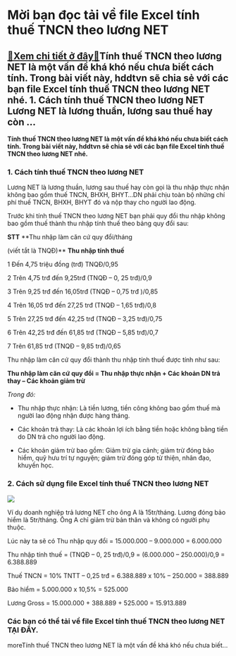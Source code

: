 Mời bạn đọc tải về file Excel tính thuế TNCN theo lương NET
===========================================================

[:gift:Xem chi tiết ở đây:gift:](https://hddtvn.com/moi-ban-doc-tai-ve-file-excel-tinh-thue-tncn-theo-luong-net/)Tính thuế TNCN theo lương NET là một vấn đề khá khó nếu chưa biết cách tính. Trong bài viết này, hddtvn sẽ chia sẻ với các bạn file Excel tính thuế TNCN theo lương NET nhé. 1. Cách tính thuế TNCN theo lương NET Lương NET là lương thuần, lương sau thuế hay còn …
---------------------------------------------------------------------------------------------------------------------------------------------------------------------------------------------------------------------------------------------------------------------

**Tính thuế TNCN theo lương NET là một vấn đề khá khó nếu chưa biết cách tính. Trong bài viết này, hddtvn sẽ chia sẻ với các bạn file Excel tính thuế TNCN theo lương NET nhé.**


### 1. Cách tính thuế TNCN theo lương NET


Lương NET là lương thuần, lương sau thuế hay còn gọi là thu nhập thực nhận không bao gồm thuế TNCN, BHXH, BHYT…DN phải chịu toàn bộ những chí phí thuế TNCN, BHXH, BHYT đó và nộp thay cho người lao động.


Trước khi tính thuế TNCN theo lương NET bạn phải quy đổi thu nhập không bao gồm thuế thành thu nhập tính thuế theo bảng quy đổi sau:





**STT**
**Thu nhập làm căn cứ quy đổi/tháng  

(viết tắt là TNQĐ)**
**Thu nhập tính thuế**


1
Đến 4,75 triệu đồng (trđ)
TNQĐ/0,95


2
Trên 4,75 trđ đến 9,25trđ
(TNQĐ – 0, 25 trđ)/0,9


3
Trên 9,25 trđ đến 16,05trđ
(TNQĐ – 0,75 trđ )/0,85


4
Trên 16,05 trđ đến 27,25 trđ
(TNQĐ – 1,65 trđ)/0,8


5
Trên 27,25 trđ đến 42,25 trđ
(TNQĐ – 3,25 trđ)/0,75


6
Trên 42,25 trđ đến 61,85 trđ
(TNQĐ – 5,85 trđ)/0,7


7
Trên 61,85 trđ
(TNQĐ – 9,85 trđ)/0,65



Thu nhập làm căn cứ quy đổi thành thu nhập tính thuế được tính như sau:


**Thu nhập làm căn cứ quy đổi = Thu nhập thực nhận + Các khoản DN trả thay – Các khoản giảm trừ**


*Trong đó:*




* Thu nhập thực nhận: Là tiền lương, tiền công không bao gồm thuế mà người lao động nhận được hàng tháng.

* Các khoản trả thay: Là các khoản lợi ích bằng tiền hoặc không bằng tiền do DN trả cho người lao động.

* Các khoản giảm trừ bao gồm: Giảm trừ gia cảnh; giảm trừ đóng bảo hiểm, quỹ hưu trí tự nguyện; giảm trừ đóng góp từ thiện, nhân đạo, khuyến học.



### 2. Cách sử dụng file Excel tính thuế TNCN theo lương NET


![](https://hddtvn.com/wp-content/uploads/2021/01/VvojuNH.png)


Ví dụ doanh nghiệp trả lương NET cho ông A là 15tr/tháng. Lương đóng bảo hiểm là 5tr/tháng. Ông A chỉ giảm trừ bản thân và không có người phụ thuộc.


Lúc này ta sẽ có Thu nhập quy đổi = 15.000.000 – 9.000.000 = 6.000.000


Thu nhập tính thuế = (TNQĐ – 0, 25 trđ)/0,9 = (6.000.000 – 250.000)/0,9 = 6.388.889


Thuế TNCN = 10% TNTT – 0,25 trđ = 6.388.889 x 10% – 250.000 = 388.889


Bảo hiểm = 5.000.000 x 10,5% = 525.000


Lương Gross = 15.000.000 + 388.889 + 525.000 = 15.913.889


### Các bạn có thể tải về file Excel tính thuế TNCN theo lương NET **TẠI ĐÂY**.


moreTính thuế TNCN theo lương NET là một vấn đề khá khó nếu chưa biết…

